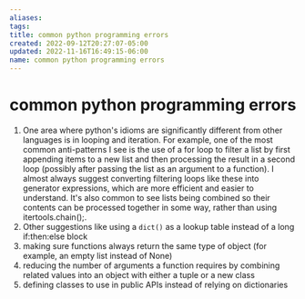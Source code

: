 ```yaml
---
aliases: 
tags: 
title: common python programming errors
created: 2022-09-12T20:27:07-05:00
updated: 2022-11-16T16:49:15-06:00
name: common python programming errors
---
```

# common python programming errors

1. One area where python's idioms are significantly different from other languages is in looping and iteration.  For example, one of the most common anti-patterns I see is the use of a for loop to filter a list by first appending items to a new list and then processing the result in a second loop (possibly after passing the list as an argument to a function).  I almost always suggest converting filtering loops like these into generator expressions, which are more efficient and easier to understand.  It's also common to see lists being combined so their contents can be processed together in some way, rather than using itertools.chain();.
2. Other suggestions like using a `dict()` as a lookup table instead of a long if:then:else block
3. making sure functions always return the same type of object (for example, an empty list instead of None)
4. reducing the number of arguments a function requires by combining related values into an object with either a tuple or a new class
5. defining classes to use in public APIs instead of relying on dictionaries